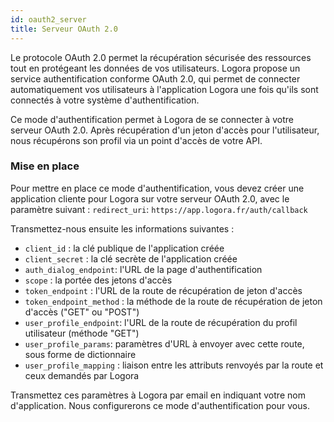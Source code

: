 ```yaml
---
id: oauth2_server
title: Serveur OAuth 2.0
---
```


Le protocole OAuth 2.0 permet la récupération sécurisée des ressources tout en protégeant les données de vos utilisateurs. Logora propose un service authentification conforme OAuth 2.0, qui permet de connecter automatiquement vos utilisateurs à l'application Logora une fois qu'ils sont connectés à votre système d'authentification.

Ce mode d'authentification permet à Logora de se connecter à votre serveur OAuth 2.0. Après récupération d'un jeton d'accès pour l'utilisateur, nous récupérons son profil via un point d'accès de votre API.

### Mise en place

Pour mettre en place ce mode d'authentification, vous devez créer une application cliente pour Logora sur votre serveur OAuth 2.0, avec le paramètre suivant :
   `redirect_uri`: `https://app.logora.fr/auth/callback`

Transmettez-nous ensuite les informations suivantes :
- `client_id` : la clé publique de l'application créée
- `client_secret` : la clé secrète de l'application créée
- `auth_dialog_endpoint`: l'URL de la page d'authentification
- `scope` : la portée des jetons d'accès
- `token_endpoint` : l'URL de la route de récupération de jeton d'accès
- `token_endpoint_method` : la méthode de la route de récupération de jeton d'accès ("GET" ou "POST")
- `user_profile_endpoint`: l'URL de la route de récupération du profil utilisateur (méthode "GET")
- `user_profile_params`: paramètres d'URL à envoyer avec cette route, sous forme de dictionnaire
- `user_profile_mapping` : liaison entre les attributs renvoyés par la route et ceux demandés par Logora

Transmettez ces paramètres à Logora par email en indiquant votre nom d'application. Nous configurerons ce mode d'authentification pour vous.
